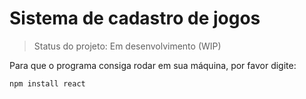 # Sistema de cadastro de jogos

> Status do projeto: Em desenvolvimento (WIP)

Para que o programa consiga rodar em sua máquina, por favor digite:

```
npm install react
```
